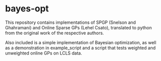 # bayes-opt

This repository contains implementations of SPGP (Snelson and Ghahramani) and Online Sparse GPs (Lehel Csato), translated to python from the original work of the respective authors.

Also included is a simple implementation of Bayesian optimization, as well as a demonstration in example_script and a script that tests weighted and unweighted online GPs on LCLS data.
